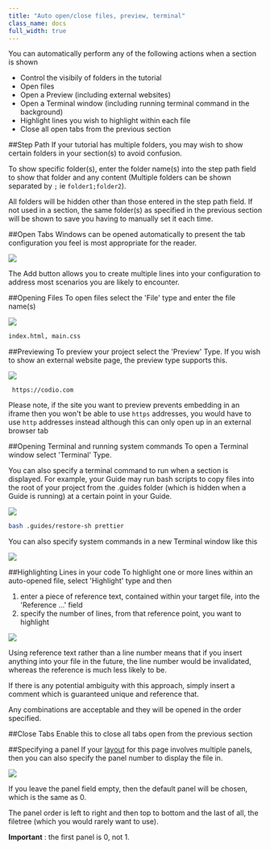 ```yaml
---
title: "Auto open/close files, preview, terminal"
class_name: docs
full_width: true
---
```


You can automatically perform any of the following actions when a section is shown

- Control the visibily of folders in the tutorial
- Open files
- Open a Preview (including external websites)
- Open a Terminal window (including running terminal command in the background)
- Highlight lines you wish to highlight within each file
- Close all open tabs from the previous section


##Step Path
If your tutorial has multiple folders, you may wish to show certain folders in your section(s) to avoid confusion.

To show specific folder(s), enter the folder name(s) into the step path field to show that folder and any content (Multiple folders can be shown separated by `;` ie `folder1;folder2`).

All folders will be hidden other than those entered in the step path field.  If not used in a section, the same folder(s) as specified in the previous section will be shown to save you having to manually set it each time.

##Open Tabs
Windows can be opened automatically to present the tab configuration you feel is most appropriate for the reader.

![](/img/docs/guides/guide_files.png)

The Add button allows you to create multiple lines into your configuration to address most scenarios you are likely to encounter.

##Opening Files
To open files select the 'File' type and enter the file name(s)

![](/img/docs/guides/type_file.png)

```bash
index.html, main.css
```
##Previewing
To preview your project select the 'Preview' Type. If you wish to show an external website page, the preview type supports this.

![](/img/docs/guides/type_preview.png)

```
 https://codio.com
```

Please note, if the site you want to preview prevents embedding in an iframe then you won't be able to use `https` addresses, you would have to use `http` addresses instead although this can only open up in an external browser tab

##Opening Terminal and running system commands
To open a Terminal window select 'Terminal' Type.  

You can also specify a terminal command to run when a section is displayed. For example, your Guide may run bash scripts to copy files into the root of your project from the .guides folder (which is hidden when a Guide is running) at a certain point in your Guide.

![](/img/docs/guides/type_terminal.png)

```bash
bash .guides/restore-sh prettier
```

You can also specify system commands in a new Terminal window like this

![](/img/docs/guides/terminal_command.png)


##Highlighting Lines in your code
To highlight one or more lines within an auto-opened file, select 'Highlight' type and then  

1. enter a piece of reference text, contained within your target file, into the 'Reference ...' field
2. specify the number of lines, from that reference point, you want to highlight

![](/img/docs/guides/type_highlight.png)


Using reference text rather than a line number means that if you insert anything into your file in the future, the line number would be invalidated, whereas the reference is much less likely to be.

If there is any potential ambiguity with this approach, simply insert a comment which is guaranteed unique and reference that.

Any combinations are acceptable and they will be opened in the order specified.


##Close Tabs
Enable this to close all tabs open from the previous section


##Specifying a panel
If your [layout](/docs/ide/tools/guides/layouts) for this page involves multiple panels, then you can also specify the panel number to display the file in.

![](/img/docs/guides/panel.png)

If you leave the panel field empty, then the default panel will be chosen, which is the same as 0.

The panel order is left to right and then top to bottom and the last of all, the filetree (which you would rarely want to use).

**Important** : the first panel is 0, not 1.
